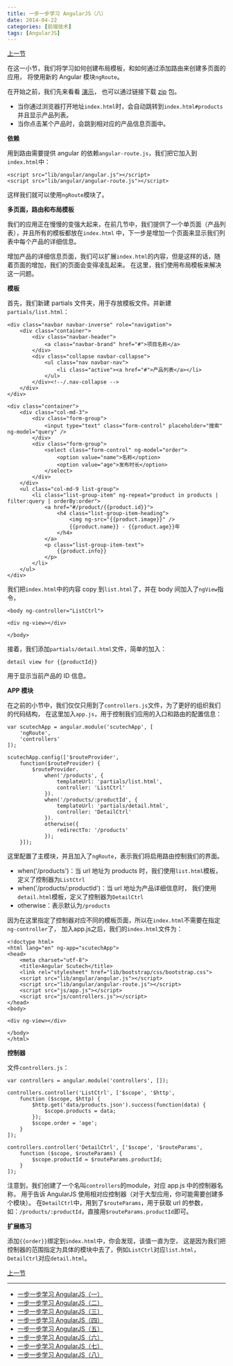```yaml
---
title: 一步一步学习 AngularJS（八）
date: 2014-04-22
categories: [前端技术]
tags: [AngularJS]
---
```


[上一节](/2014/03/10/angular-scutech-step6)

在这一小节，我们将学习如何创建布局模板，和如何通过添加路由来创建多页面的应用，
将使用新的 Angular 模块```ngRoute```。

在开始之前，我们先来看看 [演示](/demos/angular-scutech/step7)，
也可以通过链接下载 [zip](/demos/angular-scutech/step7.zip) 包。

* 当你通过浏览器打开地址```index.html```时，会自动跳转到```index.html#products```并且显示产品列表。
* 当你点击某个产品时，会跳到相对应的产品信息页面中。

**依赖**

用到路由需要提供 angular 的依赖```angular-route.js```，我们把它加入到```index.html```中：

```
<script src="lib/angular/angular.js"></script>
<script src="lib/angular/angular-route.js"></script>
```

这样我们就可以使用```ngRoute```模块了。

**多页面，路由和布局模板**

我们的应用正在慢慢的变强大起来，在前几节中，我们提供了一个单页面（产品列表），并且所有的模板都放在```index.html```
中，下一步是增加一个页面来显示我们列表中每个产品的详细信息。

增加产品的详细信息页面，我们可以扩展```index.html```的内容，但是这样的话，随着页面的增加，我们的页面会变得凌乱起来。
在这里，我们使用布局模板来解决这一问题。

**模板**

首先，我们新建 partials 文件夹，用于存放模板文件。并新建```partials/list.html```：

```
<div class="navbar navbar-inverse" role="navigation">
    <div class="container">
        <div class="navbar-header">
            <a class="navbar-brand" href="#">项目名称</a>
        </div>
        <div class="collapse navbar-collapse">
            <ul class="nav navbar-nav">
                <li class="active"><a href="#">产品列表</a></li>
            </ul>
        </div><!--/.nav-collapse -->
    </div>
</div>

<div class="container">
    <div class="col-md-3">
        <div class="form-group">
            <input type="text" class="form-control" placeholder="搜索" ng-model="query" />
        </div>
        <div class="form-group">
            <select class="form-control" ng-model="order">
                <option value="name">名称</option>
                <option value="age">发布时长</option>
            </select>
        </div>
    </div>
    <ul class="col-md-9 list-group">
        <li class="list-group-item" ng-repeat="product in products | filter:query | orderBy:order">
            <a href="#/product/{{product.id}}">
                <h4 class="list-group-item-heading">
                    <img ng-src="{{product.image}}" />
                    {{product.name}} - {{product.age}}年
                </h4>
            </a>
            <p class="list-group-item-text">
                {{product.info}}
            </p>
        </li>
    </ul>
</div>
```

我们把```index.html```中的内容 copy 到```list.html```了，并在 body 间加入了```ngView```指令，
```
<body ng-controller="ListCtrl">

<div ng-view></div>

</body>
```

接着，我们添加```partials/detail.html```文件，简单的加入：
```
detail view for {{productId}}
```
用于显示当前产品的 ID 信息。

**APP 模块**

在之前的小节中，我们仅仅只用到了```controllers.js```文件，为了更好的组织我们的代码结构，
在这里加入```app.js```，用于控制我们应用的入口和路由的配置信息：

```
var scutechApp = angular.module('scutechApp', [
    'ngRoute',
    'controllers'
]);

scutechApp.config(['$routeProvider',
    function($routeProvider) {
        $routeProvider.
            when('/products', {
                templateUrl: 'partials/list.html',
                controller: 'ListCtrl'
            }).
            when('/products/:productId', {
                templateUrl: 'partials/detail.html',
                controller: 'DetailCtrl'
            }).
            otherwise({
                redirectTo: '/products'
            });
    }]);
```

这里配置了主模块，并且加入了```ngRoute```，表示我们将启用路由控制我们的界面。

* when('/products')：当 url 地址为 products 时，我们使用```list.html```模板，定义了控制器为```ListCtrl```
* when('/products/:productId')：当 url 地址为产品详细信息时，
我们使用```detail.html```模板，定义了控制器为```DetailCtrl```
* otherwise：表示默认为```/products```

因为在这里指定了控制器对应不同的模板页面，所以在```index.html```不需要在指定```ng-controller```了，
加入app.js之后，我们的```index.html```文件为：

```
<!doctype html>
<html lang="en" ng-app="scutechApp">
<head>
    <meta charset="utf-8">
    <title>Angular Scutech</title>
    <link rel="stylesheet" href="lib/bootstrap/css/bootstrap.css">
    <script src="lib/angular/angular.js"></script>
    <script src="lib/angular/angular-route.js"></script>
    <script src="js/app.js"></script>
    <script src="js/controllers.js"></script>
</head>
<body>

<div ng-view></div>

</body>
</html>
```

**控制器**

文件```controllers.js```：

```
var controllers = angular.module('controllers', []);

controllers.controller('ListCtrl', ['$scope', '$http',
    function ($scope, $http) {
        $http.get('data/products.json').success(function(data) {
            $scope.products = data;
        });
        $scope.order = 'age';
    }
]);

controllers.controller('DetailCtrl', ['$scope', '$routeParams',
    function ($scope, $routeParams) {
        $scope.productId = $routeParams.productId;
    }
]);
```

注意到，我们创建了一个名叫```controllers```的module，对应 app.js 中的控制器名称，
用于告诉 AngularJS 使用相对应控制器（对于大型应用，你可能需要创建多个模块）。
在```DetailCtrl```中，用到了```$routeParams```，用于获取 url 的参数，
如：```/products/:productId```，直接用```$routeParams.productId```即可。

**扩展练习**

添加```{{order}}```绑定到```index.html```中，你会发现，该值一直为空，
这是因为我们把控制器的范围指定为具体的模块中去了，例如```ListCtrl```对应```list.html```，
```DetailCtrl```对应```detail.html```。

[上一节](/2014/03/10/angular-scutech-step6)

---

* [一步一步学习 AngularJS（一）](/2014/02/18/angular-scutech-step0)
* [一步一步学习 AngularJS（二）](/2014/02/19/angular-scutech-step1)
* [一步一步学习 AngularJS（三）](/2014/02/20/angular-scutech-step2)
* [一步一步学习 AngularJS（四）](/2014/02/21/angular-scutech-step3)
* [一步一步学习 AngularJS（五）](/2014/02/22/angular-scutech-step4)
* [一步一步学习 AngularJS（六）](/2014/02/23/angular-scutech-step5)
* [一步一步学习 AngularJS（七）](/2014/03/10/angular-scutech-step6)
* [一步一步学习 AngularJS（八）](/2014/04/22/angular-scutech-step7)
